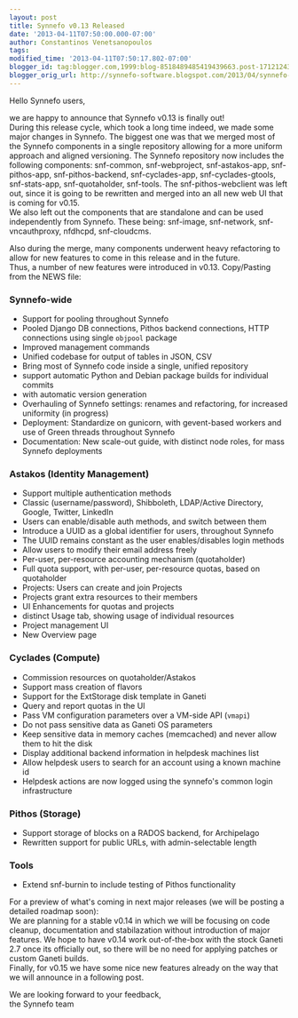 ```yaml
---
layout: post
title: Synnefo v0.13 Released
date: '2013-04-11T07:50:00.000-07:00'
author: Constantinos Venetsanopoulos
tags: 
modified_time: '2013-04-11T07:50:17.802-07:00'
blogger_id: tag:blogger.com,1999:blog-8518489485419439663.post-1712124351168132287
blogger_orig_url: http://synnefo-software.blogspot.com/2013/04/synnefo-v013-released.html
---
```


Hello Synnefo users,  

we are happy to announce that Synnefo v0.13 is finally out!  
During this release cycle, which took a long time indeed, we made some major changes in Synnefo. The biggest one was that we merged most of the Synnefo components in a single repository allowing for a more uniform approach and aligned versioning. 
The Synnefo repository now includes the following components: snf-common, snf-webproject, snf-astakos-app, snf-pithos-app, snf-pithos-backend, snf-cyclades-app, snf-cyclades-gtools, snf-stats-app, snf-quotaholder, snf-tools.  <!--break-->
The snf-pithos-webclient was left out, since it is going to be rewritten and merged into an all new web UI that is coming for v0.15.  
We also left out the components that are standalone and can be used independently from Synnefo. These being: snf-image, snf-network, snf-vncauthproxy, nfdhcpd, snf-cloudcms.  

Also during the merge, many components underwent heavy refactoring to allow for new features to come in this release and in the future.  
Thus, a number of  new features were introduced in v0.13. Copy/Pasting from the NEWS file: 

### Synnefo-wide

*   Support for pooling throughout Synnefo
*   Pooled Django DB connections, Pithos backend connections, HTTP connections using single `objpool` package
*   Improved management commands
*   Unified codebase for output of tables in JSON, CSV
*   Bring most of Synnefo code inside a single, unified repository
*   support automatic Python and Debian package builds for individual commits
*   with automatic version generation
*   Overhauling of Synnefo settings: renames and refactoring, for increased uniformity (in progress)
*   Deployment: Standardize on gunicorn, with gevent-based workers and use of Green threads throughout Synnefo
*   Documentation: New scale-out guide, with distinct node roles, for mass Synnefo deployments

### Astakos (Identity Management)

*   Support multiple authentication methods
*   Classic (username/password), Shibboleth, LDAP/Active Directory, Google, Twitter, LinkedIn
*   Users can enable/disable auth methods, and switch between them
*   Introduce a UUID as a global identifier for users, throughout Synnefo
*   The UUID remains constant as the user enables/disables login methods
*   Allow users to modify their email address freely
*   Per-user, per-resource accounting mechanism (quotaholder)
*   Full quota support, with per-user, per-resource quotas, based on quotaholder
*   Projects: Users can create and join Projects
*   Projects grant extra resources to their members
*   UI Enhancements for quotas and projects
*   distinct Usage tab, showing usage of individual resources
*   Project management UI
*   New Overview page

### Cyclades (Compute)

*   Commission resources on quotaholder/Astakos
*   Support mass creation of flavors
*   Support for the ExtStorage disk template in Ganeti
*   Query and report quotas in the UI
*   Pass VM configuration parameters over a VM-side API (`vmapi`)
*   Do not pass sensitive data as Ganeti OS parameters
*   Keep sensitive data in memory caches (memcached) and never allow them to hit the disk
*   Display additional backend information in helpdesk machines list
*   Allow helpdesk users to search for an account using a known machine id
*   Helpdesk actions are now logged using the synnefo's common login infrastructure

### Pithos (Storage)

*   Support storage of blocks on a RADOS backend, for Archipelago
*   Rewritten support for public URLs, with admin-selectable length

### Tools

*   Extend snf-burnin to include testing of Pithos functionality

For a preview of what's coming in next major releases (we will be posting a detailed roadmap soon):  
We are planning for a stable v0.14 in which we will be focusing on code cleanup, documentation and stabilazation without introduction of major features. We hope to have v0.14 work out-of-the-box with the stock Ganeti 2.7 once its officially out, so there will be no need for applying patches or custom Ganeti builds.  
Finally, for v0.15 we have some nice new features already on the way that we will announce in a following post.   

We are looking forward to your feedback,  
the Synnefo team